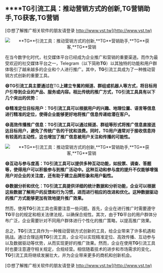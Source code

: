 ## ****TG**引流工具：推动营销方式的创新,**TG**营销助手,**TG**获客,**TG**营销**

[😍想了解推广相关软件的朋友请登录 http://www.vst.tw](http://www.vst.tw)

 <center><img src="https://vst.tw/MP4/tuiguang/png/6.png" alt="**TG**引流工具：推动营销方式的创新,**TG**营销助手,**TG**获客,**TG**营销"></center>

在当今数字化时代，社交媒体平台已经成为企业推广和营销的重要渠道。而作为最受欢迎的社交媒体平台之一，Telegram（以下简称**TG**）以其独特的功能和用户群体吸引了越来越多的企业和个人进行推广。其中，**TG**引流工具成为了一种推动营销方式创新的重要工具。

**😄**TG**引流工具主要通过在**TG**上建立专属的频道、群组或机器人等方式，将目标用户引导到企业的产品、服务或内容。相比传统的推广方式，**TG**引流工具具有以下几个突出的优势：**

**😄精准定位目标用户：**TG**引流工具可以根据用户的兴趣、地理位置、语言等信息进行精准的定位，使得企业能够更好地将推广信息传递给潜在客户。**

**😄高效传播推广信息：**TG**引流工具可以通过频道、群组等形式将推广信息直接送达目标用户，避免了传统广告的干扰和浪费。同时，**TG**用户通常对于接收信息持有较高的主动性，这也增加了推广信息被用户关注和传播的可能性。**

 <center><img src="https://vst.tw/MP4/tuiguang/png/0.png" alt="**TG**引流工具：推动营销方式的创新,**TG**营销助手,**TG**获客,**TG**营销"></center>

**😄互动与参与度高：**TG**引流工具可以提供多种互动功能，如投票、调查、答题等，使得用户可以积极参与到推广活动中。这种互动和参与度的提升不仅能够增强用户对企业的关注度，还有助于建立品牌形象和用户黏性。**

**😄数据分析和优化：**TG**引流工具提供详细的统计数据和分析功能，企业可以根据这些数据了解用户的反馈和行为习惯，进而进行相应的改进和优化。这种数据驱动的推广方式能够更加有效地提升推广效果。**

然而，使用**TG**引流工具也需要注意一些问题。首先，企业在进行推广时需要遵守**TG**平台的规定和相关法律法规，以确保合规性。其次，由于**TG**平台的用户群体分布广泛，企业需要针对不同用户群体进行个性化的推广策略，以提高推广效果。

总之，**TG**引流工具作为一种推动营销方式创新的工具，给企业带来了许多机遇和挑战。通过合理运用**TG**引流工具，企业可以实现精准定位、高效传播、互动参与以及数据驱动等优势，从而实现更好的推广效果。然而，企业在使用**TG**引流工具时也要注意遵守相关规定，合规经营。相信随着技术的进步和市场需求的变化，**TG**引流工具将继续发展壮大，并为企业带来更多的商机和创新机会。

[😍想了解推广相关软件的朋友请登录 http://www.vst.tw](http://www.vst.tw)



